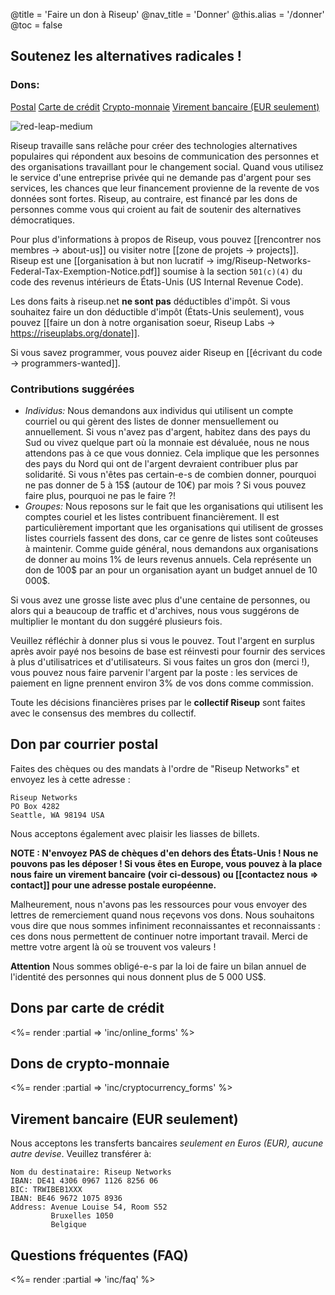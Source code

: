 @title = 'Faire un don à Riseup'
@nav_title = 'Donner'
@this.alias = '/donner'
@toc = false

## Soutenez les alternatives radicales !

### Dons:

<a class="btn btn-default" href="#don-par-courrier-postal">Postal</a> <a class="btn btn-default" href="#dons-par-carte-de-crédit">Carte de crédit</a> <a class="btn btn-default" href="#dons-de-crypto-monnaie">Crypto-monnaie</a> <a class="btn btn-default" href="#virement-bancaire-eur-seulement">Virement bancaire (EUR seulement)</a>

<p class="pull-right"><img class="image-right" src="img/red-leap-medium.jpg" alt="red-leap-medium"></p>

Riseup travaille sans relâche pour créer des technologies alternatives populaires qui répondent aux besoins de communication des personnes et des organisations travaillant pour le changement social. Quand vous utilisez le service d'une entreprise privée qui ne demande pas d'argent pour ses services, les chances que leur financement provienne de la revente de vos données sont fortes. Riseup, au contraire, est financé par les dons de personnes comme vous qui croient au fait de soutenir des alternatives démocratiques.

Pour plus d'informations à propos de Riseup, vous pouvez [[rencontrer nos membres -> about-us]] ou visiter notre [[zone de projets -> projects]]. Riseup est une [[organisation à but non lucratif -> img/Riseup-Networks-Federal-Tax-Exemption-Notice.pdf]] soumise à la section `501(c)(4)` du code des revenus intérieurs de États-Unis (US Internal Revenue Code).

Les dons faits à riseup.net **ne sont pas** déductibles d'impôt. Si vous souhaitez faire un don déductible d'impôt (États-Unis seulement), vous pouvez [[faire un don à notre organisation soeur, Riseup Labs -> https://riseuplabs.org/donate]].

Si vous savez programmer, vous pouvez aider Riseup en [[écrivant du code -> programmers-wanted]].

### Contributions suggérées

* *Individus:* Nous demandons aux individus qui utilisent un compte courriel ou qui gèrent des listes de donner mensuellement ou annuellement. Si vous n'avez pas d'argent, habitez dans des pays du Sud ou vivez quelque part où la monnaie est dévaluée, nous ne nous attendons pas à ce que vous donniez. Cela implique que les personnes des pays du Nord qui ont de l'argent devraient contribuer plus par solidarité. Si vous n'êtes pas certain-e-s de combien donner, pourquoi ne pas donner de 5 à 15$ (autour de 10€) par mois ? Si vous pouvez faire plus, pourquoi ne pas le faire ?!
* *Groupes:* Nous reposons sur le fait que les organisations qui utilisent les comptes couriel et les listes contribuent financièrement. Il est particulièrement important que les organisations qui utilisent de grosses listes courriels fassent des dons, car ce genre de listes sont coûteuses à maintenir. Comme guide général, nous demandons aux organisations de donner au moins 1% de leurs revenus annuels. Cela représente un don de 100$ par an pour un organisation ayant un budget annuel de 10 000$.

Si vous avez une grosse liste avec plus d'une centaine de personnes, ou alors qui a beaucoup de traffic et d'archives, nous vous suggérons de multiplier le montant du don suggéré plusieurs fois.

Veuillez réfléchir à donner plus si vous le pouvez. Tout l'argent en surplus après avoir payé nos besoins de base est réinvesti pour fournir des services à plus d'utilisatrices et d'utilisateurs. Si vous faites un gros don (merci !), vous pouvez nous faire parvenir l'argent par la poste : les services de paiement en ligne prennent environ 3% de vos dons comme commission.

Toute les décisions financières prises par le **collectif Riseup** sont faites avec le consensus des membres du collectif.


## Don par courrier postal

Faites des chèques ou des mandats à l'ordre de "Riseup Networks" et envoyez les à cette adresse :

	Riseup Networks
	PO Box 4282
	Seattle, WA 98194 USA

Nous acceptons également avec plaisir les liasses de billets.

**NOTE : N'envoyez PAS de chèques d'en dehors des États-Unis ! Nous ne pouvons pas les déposer ! Si vous êtes en Europe, vous pouvez à la place nous faire un virement bancaire (voir ci-dessous) ou [[contactez nous => contact]] pour une adresse postale européenne.**

Malheurement, nous n'avons pas les ressources pour vous envoyer des lettres de remerciement quand nous reçevons vos dons. Nous souhaitons vous dire que nous sommes infiniment reconnaissantes et reconnaissants : ces dons nous permettent de continuer notre important travail. Merci de mettre votre argent là où se trouvent vos valeurs ! 

**Attention** Nous sommes obligé-e-s par la loi de faire un bilan annuel de l'identité des personnes qui nous donnent plus de 5 000 US$.

## Dons par carte de crédit

<%= render :partial => 'inc/online_forms' %>

## Dons de crypto-monnaie

<%= render :partial => 'inc/cryptocurrency_forms' %>

## Virement bancaire (EUR seulement)

Nous acceptons les transferts bancaires *seulement en Euros (EUR), aucune autre devise*. Veuillez transférer à:

	Nom du destinataire: Riseup Networks
	IBAN: DE41 4306 0967 1126 8256 06
    BIC: TRWIBEB1XXX
    IBAN: BE46 9672 1075 8936
    Address: Avenue Louise 54, Room S52
             Bruxelles 1050
             Belgique

## Questions fréquentes (FAQ)

<%= render :partial => 'inc/faq' %>
